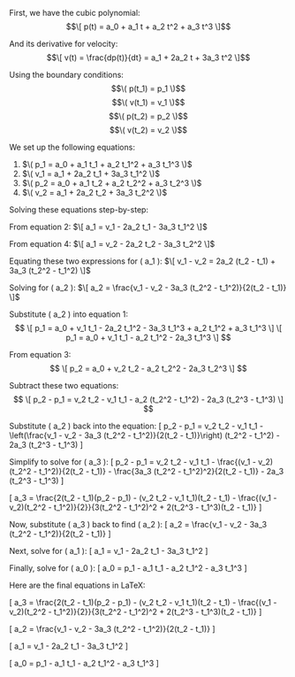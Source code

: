First, we have the cubic polynomial:
$$\[ p(t) = a_0 + a_1 t + a_2 t^2 + a_3 t^3 \]$$

And its derivative for velocity:
$$\[ v(t) = \frac{dp(t)}{dt} = a_1 + 2a_2 t + 3a_3 t^2 \]$$

Using the boundary conditions:
$$\( p(t_1) = p_1 \)$$
$$\( v(t_1) = v_1 \)$$
$$\( p(t_2) = p_2 \)$$
$$\( v(t_2) = v_2 \)$$

We set up the following equations:

1. $\( p_1 = a_0 + a_1 t_1 + a_2 t_1^2 + a_3 t_1^3 \)$
2. $\( v_1 = a_1 + 2a_2 t_1 + 3a_3 t_1^2 \)$
3. $\( p_2 = a_0 + a_1 t_2 + a_2 t_2^2 + a_3 t_2^3 \)$
4. $\( v_2 = a_1 + 2a_2 t_2 + 3a_3 t_2^2 \)$

Solving these equations step-by-step:

From equation 2:
$\[ a_1 = v_1 - 2a_2 t_1 - 3a_3 t_1^2 \]$

From equation 4:
$\[ a_1 = v_2 - 2a_2 t_2 - 3a_3 t_2^2 \]$

Equating these two expressions for \( a_1 \):
$\[ v_1 - v_2 = 2a_2 (t_2 - t_1) + 3a_3 (t_2^2 - t_1^2) \]$

Solving for \( a_2 \):
$\[ a_2 = \frac{v_1 - v_2 - 3a_3 (t_2^2 - t_1^2)}{2(t_2 - t_1)} \]$

Substitute \( a_2 \) into equation 1:
$$
\[ p_1 = a_0 + v_1 t_1 - 2a_2 t_1^2 - 3a_3 t_1^3 + a_2 t_1^2 + a_3 t_1^3 \]
\[ p_1 = a_0 + v_1 t_1 - a_2 t_1^2 - 2a_3 t_1^3 \]
$$

From equation 3:
$$
\[ p_2 = a_0 + v_2 t_2 - a_2 t_2^2 - 2a_3 t_2^3 \]
$$

Subtract these two equations:
$$
\[ p_2 - p_1 = v_2 t_2 - v_1 t_1 - a_2 (t_2^2 - t_1^2) - 2a_3 (t_2^3 - t_1^3) \]
$$

Substitute \( a_2 \) back into the equation:
\[ p_2 - p_1 = v_2 t_2 - v_1 t_1 - \left(\frac{v_1 - v_2 - 3a_3 (t_2^2 - t_1^2)}{2(t_2 - t_1)}\right) (t_2^2 - t_1^2) - 2a_3 (t_2^3 - t_1^3) \]

Simplify to solve for \( a_3 \):
\[ p_2 - p_1 = v_2 t_2 - v_1 t_1 - \frac{(v_1 - v_2)(t_2^2 - t_1^2)}{2(t_2 - t_1)} - \frac{3a_3 (t_2^2 - t_1^2)^2}{2(t_2 - t_1)} - 2a_3 (t_2^3 - t_1^3) \]

\[ a_3 = \frac{2(t_2 - t_1)(p_2 - p_1) - (v_2 t_2 - v_1 t_1)(t_2 - t_1) - \frac{(v_1 - v_2)(t_2^2 - t_1^2)}{2}}{3(t_2^2 - t_1^2)^2 + 2(t_2^3 - t_1^3)(t_2 - t_1)} \]

Now, substitute \( a_3 \) back to find \( a_2 \):
\[ a_2 = \frac{v_1 - v_2 - 3a_3 (t_2^2 - t_1^2)}{2(t_2 - t_1)} \]

Next, solve for \( a_1 \):
\[ a_1 = v_1 - 2a_2 t_1 - 3a_3 t_1^2 \]

Finally, solve for \( a_0 \):
\[ a_0 = p_1 - a_1 t_1 - a_2 t_1^2 - a_3 t_1^3 \]

Here are the final equations in LaTeX:

\[
a_3 = \frac{2(t_2 - t_1)(p_2 - p_1) - (v_2 t_2 - v_1 t_1)(t_2 - t_1) - \frac{(v_1 - v_2)(t_2^2 - t_1^2)}{2}}{3(t_2^2 - t_1^2)^2 + 2(t_2^3 - t_1^3)(t_2 - t_1)}
\]

\[
a_2 = \frac{v_1 - v_2 - 3a_3 (t_2^2 - t_1^2)}{2(t_2 - t_1)}
\]

\[
a_1 = v_1 - 2a_2 t_1 - 3a_3 t_1^2
\]

\[
a_0 = p_1 - a_1 t_1 - a_2 t_1^2 - a_3 t_1^3
\]